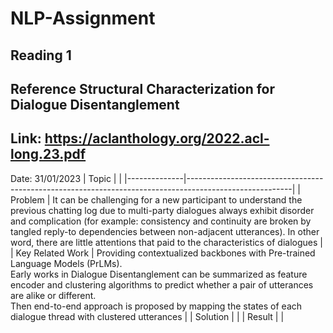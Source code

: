 # NLP-Assignment

## Reading 1
## Reference Structural Characterization for Dialogue Disentanglement
## Link: https://aclanthology.org/2022.acl-long.23.pdf
Date: 31/01/2023
| Topic        |                                                             |
|--------------|--------------------------------------------------------------------------------------------------------|
| Problem   | It can be challenging for a new participant to understand the previous chatting log due to multi-party dialogues always exhibit disorder and complication (for example: consistency and continuity are broken by tangled reply-to dependencies between non-adjacent utterances). In other word, there are little attentions that paid to the characteristics of dialogues |
| Key Related Work | Providing contextualized backbones with Pre-trained Language Models (PrLMs). <br /> Early works in Dialogue Disentanglement can be summarized as feature encoder and clustering algorithms to predict whether a pair of utterances are alike or different. <br /> Then end-to-end approach is proposed by mapping the states of each dialogue thread with clustered utterances |
| Solution     |  |
| Result       |  |
